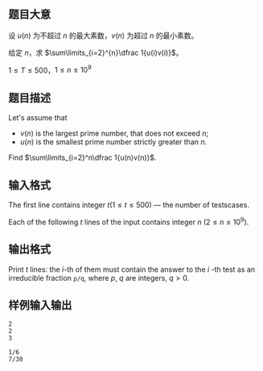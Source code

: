 ## 题目大意

设 $u(n)$ 为不超过 $n$ 的最大素数，$v(n)$ 为超过 $n$ 的最小素数。

给定 $n$，求 $\sum\limits_{i=2}^{n}\dfrac 1{u(i)v(i)}$。

$1\leq T\leq 500$，$1\leq n\leq 10^9$

## 题目描述

Let's assume that

- $v(n)$ is the largest prime number, that does not exceed $n$;
- $u(n)$ is the smallest prime number strictly greater than $n$.

Find $\sum\limits_{i=2}^n\dfrac 1{u(n)v(n)}$.

## 输入格式

The first line contains integer $t(1\leq t\leq 500)$ — the number of testscases.

Each of the following $t$ lines of the input contains integer $n$ ($2\leq n\leq 10^9$).

## 输出格式

Print $t$ lines: the $i$-th of them must contain the answer to the $i$ -th test as an irreducible fraction `p/q`, where $p,\ q$ are integers, $q>0$.

## 样例输入输出

```input1
2
2
3
```

```output1
1/6
7/30
```